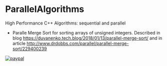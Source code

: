 # ParallelAlgorithms

High Performance C++ Algorithms: sequential and parallel

- Paralle Merge Sort for sorting arrays of unsigned integers.
  Described in blog https://duvanenko.tech.blog/2018/01/13/parallel-merge-sort/
  and in article http://www.drdobbs.com/parallel/parallel-merge-sort/229400239


[![paypal](https://www.paypalobjects.com/en_US/i/btn/btn_donateCC_LG.gif)](https://www.paypal.com/cgi-bin/webscr?cmd=_s-xclick&hosted_button_id=LDD8L7UPAC7QL)
